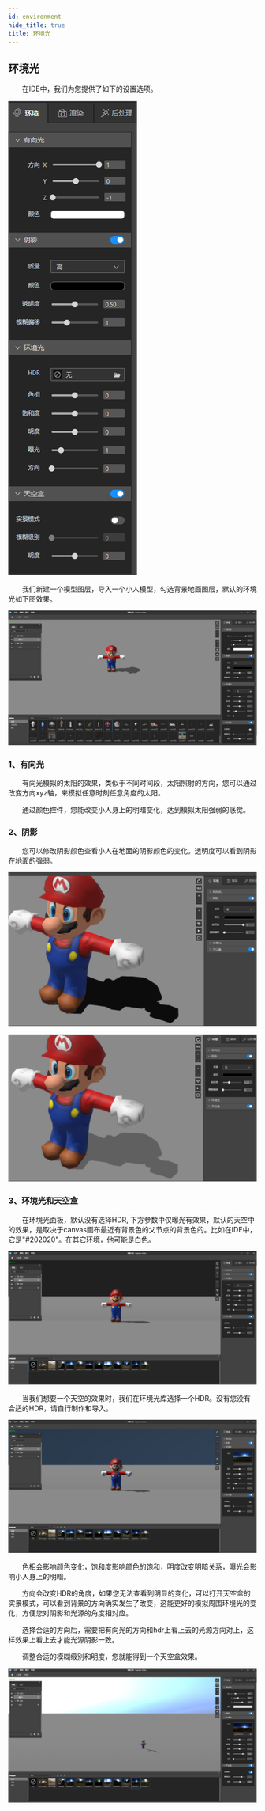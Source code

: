 ```yaml
---
id: environment
hide_title: true
title: 环境光
---
```


## 环境光

　　在IDE中，我们为您提供了如下的设置选项。

![环境光](../assets/environment-1.png)

　　我们新建一个模型图层，导入一个小人模型，勾选背景地面图层，默认的环境光如下图效果。

![环境光](../assets/environment-2.png)

### 1、有向光

　　有向光模拟的太阳的效果，类似于不同时间段，太阳照射的方向，您可以通过改变方向xyz轴，来模拟任意时刻任意角度的太阳。

　　通过颜色控件，您能改变小人身上的明暗变化，达到模拟太阳强弱的感觉。

### 2、阴影

　　您可以修改阴影颜色查看小人在地面的阴影颜色的变化。透明度可以看到阴影在地面的强弱。

![环境光](../assets/environment-3.png)

![环境光](../assets/environment-4.png)

### 3、环境光和天空盒

　　在环境光面板，默认没有选择HDR, 下方参数中仅曝光有效果，默认的天空中的效果，是取决于canvas画布最近有背景色的父节点的背景色的。比如在IDE中，它是"#202020"。在其它环境，他可能是白色。

![环境光](../assets/environment-5.png)

　　当我们想要一个天空的效果时，我们在环境光库选择一个HDR。没有您没有合适的HDR，请自行制作和导入。

![环境光](../assets/environment-6.png)

　　色相会影响颜色变化，饱和度影响颜色的饱和，明度改变明暗关系，曝光会影响小人身上的明暗。

　　方向会改变HDR的角度，如果您无法查看到明显的变化，可以打开天空盒的实景模式，可以看到背景的方向确实发生了改变，这能更好的模拟周围环境光的变化，方便您对阴影和光源的角度相对应。

　　选择合适的方向后，需要把有向光的方向和hdr上看上去的光源方向对上，这样效果上看上去才能光源阴影一致。

　　调整合适的模糊级别和明度，您就能得到一个天空盒效果。

![环境光](../assets/environment-7.png)